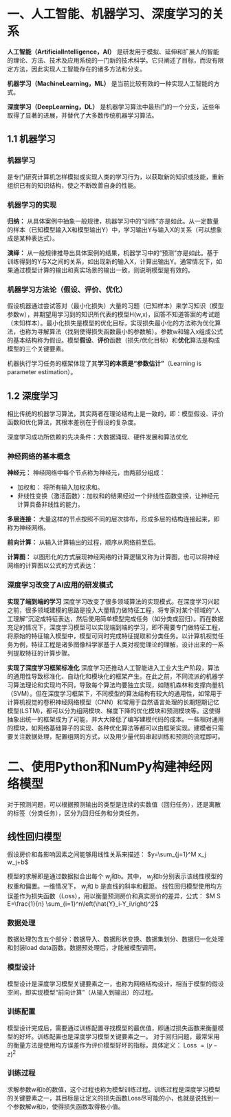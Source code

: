 

# 一、人工智能、机器学习、深度学习的关系

**人工智能（ArtificialIntelligence，AI）** 是研发用于模拟、延伸和扩展人的智能的理论、方法、技术及应用系统的一门新的技术科学。它只阐述了目标，而没有限定方法，因此实现人工智能存在的诸多方法和分支。

**机器学习（MachineLearning，ML）** 是当前比较有效的一种实现人工智能的方式。

**深度学习（DeepLearning，DL）** 是机器学习算法中最热门的一个分支，近些年取得了显著的进展，并替代了大多数传统机器学习算法。

## 1.1 机器学习

### 机器学习

是专门研究计算机怎样模拟或实现人类的学习行为，以获取新的知识或技能，重新组织已有的知识结构，使之不断改善自身的性能。

### 机器学习的实现

**归纳：** 从具体案例中抽象一般规律，机器学习中的“训练”亦是如此。从一定数量的样本（已知模型输入X和模型输出Y）中，学习输出Y与输入X的关系（可以想象成是某种表达式）。

**演绎：** 从一般规律推导出具体案例的结果，机器学习中的“预测”亦是如此。基于训练得到的Y与X之间的关系，如出现新的输入X，计算出输出Y。通常情况下，如果通过模型计算的输出和真实场景的输出一致，则说明模型是有效的。

### 机器学习方法论（假设、评价、优化）

假设机器通过尝试答对（最小化损失）大量的习题（已知样本）来学习知识（模型参数w），并期望用学习到的知识所代表的模型H(w,x)，回答不知道答案的考试题（未知样本）。最小化损失是模型的优化目标，实现损失最小化的方法称为优化算法，也称为寻解算法（找到使得损失函数最小的参数解）。参数w和输入x组成公式的基本结构称为假设。模型**假设**、**评价**函数（损失/优化目标）和**优化**算法是构成模型的三个关键要素。

机器执行学习任务的框架体现了其**学习的本质是“参数估计”**（Learning is parameter estimation）。

## 1.2 深度学习

相比传统的机器学习算法，其实两者在理论结构上是一致的，即：模型假设、评价函数和优化算法，其根本差别在于假设的复杂度。

深度学习成功所依赖的先决条件：大数据涌现、硬件发展和算法优化

### 神经网络的基本概念

**神经元：** 神经网络中每个节点称为神经元，由两部分组成：
  - 加权和： 将所有输入加权求和。
  - 非线性变换（激活函数）：加权和的结果经过一个非线性函数变换，让神经元计算具备非线性的能力。

**多层连接：** 大量这样的节点按照不同的层次排布，形成多层的结构连接起来，即称为神经网络。

**前向计算：** 从输入计算输出的过程，顺序从网络前至后。

**计算图：** 以图形化的方式展现神经网络的计算逻辑又称为计算图，也可以将神经网络的计算图以公式的方式表达：

### 深度学习改变了AI应用的研发模式

**实现了端到端的学习** 深度学习改变了很多领域算法的实现模式。在深度学习兴起之前，很多领域建模的思路是投入大量精力做特征工程，将专家对某个领域的“人工理解”沉淀成特征表达，然后使用简单模型完成任务（如分类或回归）。而在数据充足的情况下，深度学习模型可以实现端到端的学习，即不需要专门做特征工程，将原始的特征输入模型中，模型可同时完成特征提取和分类任务。以计算机视觉任务为例，特征工程是诸多图像科学家基于人类对视觉理论的理解，设计出来的一系列提取特征的计算步骤。

**实现了深度学习框架标准化** 深度学习还推动人工智能进入工业大生产阶段，算法的通用性导致标准化、自动化和模块化的框架产生。在此之前，不同流派的机器学习算法理论和实现均不同，导致每个算法均要独立实现，如随机森林和支撑向量机（SVM）。但在深度学习框架下，不同模型的算法结构有较大的通用性，如常用于计算机视觉的卷积神经网络模型（CNN）和常用于自然语言处理的长期短期记忆模型(LSTM)，都可以分为组网模块、梯度下降的优化模块和预测模块等。这使得抽象出统一的框架成为了可能，并大大降低了编写建模代码的成本。一些相对通用的模块，如网络基础算子的实现、各种优化算法等都可以由框架实现。建模者只需要关注数据处理，配置组网的方式，以及用少量代码串起训练和预测的流程即可。

# 二、使用Python和NumPy构建神经网络模型

对于预测问题，可以根据预测输出的类型是连续的实数值（回归任务），还是离散的标签（分类任务），区分为回归任务和分类任务。

## 线性回归模型

假设房价和各影响因素之间能够用线性关系来描述：
$y=\sum_{j=1}^M x_j w_j+b$

模型的求解即是通过数据拟合出每个
$w_j$和b。其中，
$w_j$和b分别表示该线性模型的权重和偏置。一维情况下，
$w_j$和 b 是直线的斜率和截距。
线性回归模型使用均方误差作为损失函数（Loss），用以衡量预测房价和真实房价的差异，公式：
$M S E=\frac{1}{n} \sum_{i=1}^n\left(\hat{Y}_i-Y_i\right)^2$

### 数据处理
数据处理包含五个部分：数据导入、数据形状变换、数据集划分、数据归一化处理和封装load data函数。数据预处理后，才能被模型调用。

### 模型设计
模型设计是深度学习模型关键要素之一，也称为网络结构设计，相当于模型的假设空间，即实现模型“前向计算”（从输入到输出）的过程。

### 训练配置
模型设计完成后，需要通过训练配置寻找模型的最优值，即通过损失函数来衡量模型的好坏。训练配置也是深度学习模型关键要素之一。
对于回归问题，最常采用的衡量方法是使用均方误差作为评价模型好坏的指标，具体定义：
Loss $=(y-z)^2$

### 训练过程
求解参数w和b的数值，这个过程也称为模型训练过程。训练过程是深度学习模型的关键要素之一，其目标是让定义的损失函数Loss尽可能的小，也就是说找到一个参数解w和b，使得损失函数取得极小值。
